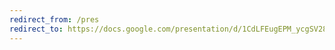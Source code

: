 ```yaml
---
redirect_from: /pres
redirect_to: https://docs.google.com/presentation/d/1CdLFEugEPM_ycgSV28TME6RYSDoV92MPceTLpiF7v5g/edit?usp=sharing
---
```

